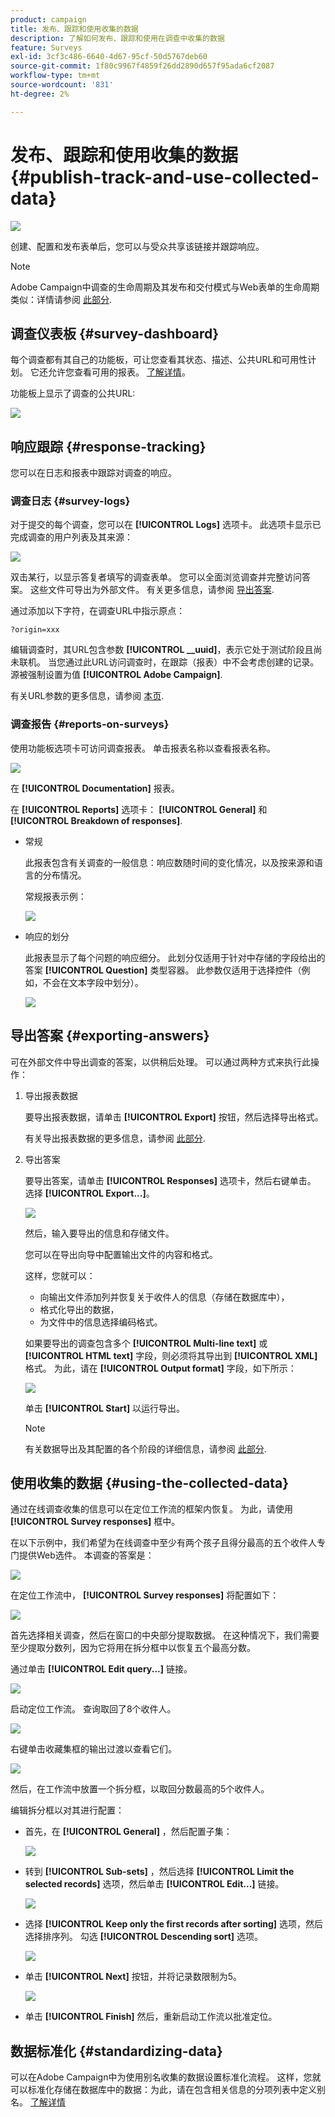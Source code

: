 ```yaml
---
product: campaign
title: 发布、跟踪和使用收集的数据
description: 了解如何发布、跟踪和使用在调查中收集的数据
feature: Surveys
exl-id: 3cf3c486-6640-4d67-95cf-50d5767deb60
source-git-commit: 1f80c9967f4859f26dd2890d657f95ada6cf2087
workflow-type: tm+mt
source-wordcount: '831'
ht-degree: 2%

---
```


# 发布、跟踪和使用收集的数据{#publish-track-and-use-collected-data}

![](../../assets/common.svg)

创建、配置和发布表单后，您可以与受众共享该链接并跟踪响应。

>[!NOTE]
>
>Adobe Campaign中调查的生命周期及其发布和交付模式与Web表单的生命周期类似：详情请参阅 [此部分](../../web/using/about-web-forms.md).

## 调查仪表板 {#survey-dashboard}

每个调查都有其自己的功能板，可让您查看其状态、描述、公共URL和可用性计划。 它还允许您查看可用的报表。 [了解详情](#reports-on-surveys)。

功能板上显示了调查的公共URL:

![](assets/survey_public_url.png)

## 响应跟踪 {#response-tracking}

您可以在日志和报表中跟踪对调查的响应。

### 调查日志 {#survey-logs}

对于提交的每个调查，您可以在 **[!UICONTROL Logs]** 选项卡。 此选项卡显示已完成调查的用户列表及其来源：

![](assets/s_ncs_admin_survey_logs.png)

双击某行，以显示答复者填写的调查表单。 您可以全面浏览调查并完整访问答案。 这些文件可导出为外部文件。 有关更多信息，请参阅 [导出答案](#exporting-answers).

通过添加以下字符，在调查URL中指示原点：

```
?origin=xxx
```

编辑调查时，其URL包含参数 **[!UICONTROL __uuid]**，表示它处于测试阶段且尚未联机。 当您通过此URL访问调查时，在跟踪（报表）中不会考虑创建的记录。 源被强制设置为值 **[!UICONTROL Adobe Campaign]**.

有关URL参数的更多信息，请参阅 [本页](../../web/using/defining-web-forms-properties.md#form-url-parameters).

### 调查报告 {#reports-on-surveys}

使用功能板选项卡可访问调查报表。 单击报表名称以查看报表名称。

![](assets/s_ncs_admin_survey_report_doc.png)

在 **[!UICONTROL Documentation]** 报表。

在 **[!UICONTROL Reports]** 选项卡： **[!UICONTROL General]** 和 **[!UICONTROL Breakdown of responses]**.

* 常规

   此报表包含有关调查的一般信息：响应数随时间的变化情况，以及按来源和语言的分布情况。

   常规报表示例：

   ![](assets/s_ncs_admin_survey_report_0.png)

* 响应的划分

   此报表显示了每个问题的响应细分。 此划分仅适用于针对中存储的字段给出的答案 **[!UICONTROL Question]** 类型容器。 此参数仅适用于选择控件（例如，不会在文本字段中划分）。

   ![](assets/s_ncs_admin_survey_report_2.png)

## 导出答案 {#exporting-answers}

可在外部文件中导出调查的答案，以供稍后处理。 可以通过两种方式来执行此操作：

1. 导出报表数据

   要导出报表数据，请单击 **[!UICONTROL Export]** 按钮，然后选择导出格式。

   有关导出报表数据的更多信息，请参阅 [此部分](../../reporting/using/about-reports-creation-in-campaign.md).

1. 导出答案

   要导出答案，请单击 **[!UICONTROL Responses]** 选项卡，然后右键单击。 选择 **[!UICONTROL Export...]**。

   ![](assets/s_ncs_admin_survey_logs_export_menu.png)

   然后，输入要导出的信息和存储文件。

   您可以在导出向导中配置输出文件的内容和格式。

   这样，您就可以：

   * 向输出文件添加列并恢复关于收件人的信息（存储在数据库中），
   * 格式化导出的数据，
   * 为文件中的信息选择编码格式。

   如果要导出的调查包含多个 **[!UICONTROL Multi-line text]** 或 **[!UICONTROL HTML text]** 字段，则必须将其导出到 **[!UICONTROL XML]** 格式。 为此，请在 **[!UICONTROL Output format]** 字段，如下所示：

   ![](assets/s_ncs_admin_survey_logs_export_xml.png)

   单击 **[!UICONTROL Start]** 以运行导出。

   >[!NOTE]
   >
   >有关数据导出及其配置的各个阶段的详细信息，请参阅 [此部分](../../platform/using/about-generic-imports-exports.md).

## 使用收集的数据 {#using-the-collected-data}

通过在线调查收集的信息可以在定位工作流的框架内恢复。 为此，请使用 **[!UICONTROL Survey responses]** 框中。

在以下示例中，我们希望为在线调查中至少有两个孩子且得分最高的五个收件人专门提供Web选件。 本调查的答案是：

![](assets/s_ncs_admin_survey_responses_wf_box_4.png)

在定位工作流中， **[!UICONTROL Survey responses]** 将配置如下：

![](assets/s_ncs_admin_survey_responses_wf_box_1.png)

首先选择相关调查，然后在窗口的中央部分提取数据。 在这种情况下，我们需要至少提取分数列，因为它将用在拆分框中以恢复五个最高分数。

通过单击 **[!UICONTROL Edit query...]** 链接。

![](assets/s_ncs_admin_survey_responses_wf_box_2.png)

启动定位工作流。 查询取回了8个收件人。

![](assets/s_ncs_admin_survey_responses_wf_box_5.png)

右键单击收藏集框的输出过渡以查看它们。

![](assets/s_ncs_admin_survey_responses_wf_box_6.png)

然后，在工作流中放置一个拆分框，以取回分数最高的5个收件人。

编辑拆分框以对其进行配置：

* 首先，在 **[!UICONTROL General]** ，然后配置子集：

   ![](assets/s_ncs_admin_survey_responses_wf_box_6b.png)

* 转到 **[!UICONTROL Sub-sets]** ，然后选择 **[!UICONTROL Limit the selected records]** 选项，然后单击 **[!UICONTROL Edit...]** 链接。

   ![](assets/s_ncs_admin_survey_responses_wf_box_7.png)

* 选择 **[!UICONTROL Keep only the first records after sorting]** 选项，然后选择排序列。 勾选 **[!UICONTROL Descending sort]** 选项。

   ![](assets/s_ncs_admin_survey_responses_wf_box_8.png)

* 单击 **[!UICONTROL Next]** 按钮，并将记录数限制为5。

   ![](assets/s_ncs_admin_survey_responses_wf_box_9.png)

* 单击 **[!UICONTROL Finish]** 然后，重新启动工作流以批准定位。

## 数据标准化 {#standardizing-data}

可以在Adobe Campaign中为使用别名收集的数据设置标准化流程。 这样，您就可以标准化存储在数据库中的数据：为此，请在包含相关信息的分项列表中定义别名。 [了解详情](../../platform/using/managing-enumerations.md#about-enumerations)
